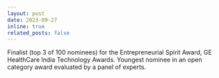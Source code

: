 ```yaml
---
layout: post
date: 2023-09-27
inline: true
related_posts: false
---
```


Finalist (top 3 of 100 nominees) for the Entrepreneurial Spirit Award, GE HealthCare India Technology Awards. Youngest nominee in an open category award evaluated by a panel of experts.
